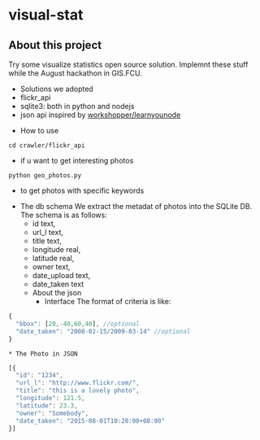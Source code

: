 # visual-stat
## About this project
Try some visualize statistics open source solution.
Implemnt these stuff while the August hackathon in GIS.FCU.

- Solutions we adopted
 - flickr_api
 - sqlite3: both in python and nodejs
 - json api inspired by [workshopper/learnyounode](https://github.com/workshopper/learnyounode/blob/master/exercises/http_json_api_server/solution/solution.js)

* How to use
```
cd crawler/flickr_api
```
  * if u want to get interesting photos

```
python geo_photos.py
```

 * to get photos with specific keywords
- The db schema
We extract the metadat of photos into the SQLite DB.
  The schema is as follows:
    * id text,
    * url_l text,
    * title  text,
    * longitude real,
    * latitude real,
    * owner text,
    * date_upload text,
    * date_taken text
  * About the json 
    * Interface
The format of criteria is like:
```javascript
{ 
  "bbox": [20,-40,60,40], //optional
  "date_taken": "2008-02-15/2009-03-14" //optional
}
```
    * The Photo in JSON
```javascript
[{
  "id": "1234", 
  "url_l": "http://www.flickr.com/",
  "title": "this is a lovely photo",
  "longitude": 121.5,
  "latitude": 23.3,
  "owner": "Somebody",
  "date_taken": "2015-08-01T10:28:00+08:00"
}]
```

